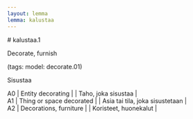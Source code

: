 ```yaml
---
layout: lemma
lemma: kalustaa
---
```


<div class="sense">
# <span class="sensename">kalustaa.1</span>

<span class="description">Decorate, furnish</span>

(tags: model: decorate.01)

<span class="description">Sisustaa</span>

A0 | Entity decorating |   | Taho, joka sisustaa |  
A1 | Thing or space decorated |   | Asia tai tila, joka sisustetaan |  
A2 | Decorations, furniture |   | Koristeet, huonekalut |  

</div>


